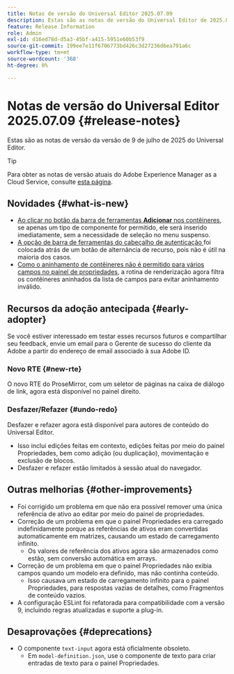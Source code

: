 ```yaml
---
title: Notas de versão do Universal Editor 2025.07.09
description: Estas são as notas de versão do Universal Editor de 2025.07.09.
feature: Release Information
role: Admin
exl-id: d16ed78d-d5a3-45bf-a415-5951e60b53f9
source-git-commit: 199ee7e11f6706773bd426c3d27236d6ea791a6c
workflow-type: tm+mt
source-wordcount: '368'
ht-degree: 0%

---
```



# Notas de versão do Universal Editor 2025.07.09 {#release-notes}

Estas são as notas de versão da versão de 9 de julho de 2025 do Universal Editor.

>[!TIP]
>
>Para obter as notas de versão atuais do Adobe Experience Manager as a Cloud Service, consulte [esta página](/help/release-notes/release-notes-cloud/release-notes-current.md).

## Novidades {#what-is-new}

* [Ao clicar no botão da barra de ferramentas **Adicionar** nos contêineres](/help/sites-cloud/authoring/universal-editor/authoring.md#adding-components), se apenas um tipo de componente for permitido, ele será inserido imediatamente, sem a necessidade de seleção no menu suspenso.
* [A opção de barra de ferramentas do cabeçalho de autenticação ](/help/sites-cloud/authoring/universal-editor/navigation.md#autentication-settings) foi colocada atrás de um botão de alternância de recurso, pois não é útil na maioria dos casos.
* [Como o aninhamento de contêineres não é permitido para vários campos no painel de propriedades](/help/implementing/universal-editor/field-types.md#fields), a rotina de renderização agora filtra os contêineres aninhados da lista de campos para evitar aninhamento inválido.

## Recursos da adoção antecipada {#early-adopter}

Se você estiver interessado em testar esses recursos futuros e compartilhar seu feedback, envie um email para o Gerente de sucesso do cliente da Adobe a partir do endereço de email associado à sua Adobe ID.

### Novo RTE {#new-rte}

O novo RTE do ProseMirror, com um seletor de páginas na caixa de diálogo de link, agora está disponível no painel direito.

### Desfazer/Refazer {#undo-redo}

Desfazer e refazer agora está disponível para autores de conteúdo do Universal Editor.

* Isso inclui edições feitas em contexto, edições feitas por meio do painel Propriedades, bem como adição (ou duplicação), movimentação e exclusão de blocos.
* Desfazer e refazer estão limitados à sessão atual do navegador.

## Outras melhorias {#other-improvements}

* Foi corrigido um problema em que não era possível remover uma única referência de ativo ao editar por meio do painel de propriedades.
* Correção de um problema em que o painel Propriedades era carregado indefinidamente porque as referências de ativos eram convertidas automaticamente em matrizes, causando um estado de carregamento infinito.
   * Os valores de referência dos ativos agora são armazenados como estão, sem conversão automática em arrays.
* Correção de um problema em que o painel Propriedades não exibia campos quando um modelo era definido, mas não continha conteúdo.
   * Isso causava um estado de carregamento infinito para o painel Propriedades, para respostas vazias de detalhes, como Fragmentos de conteúdo vazios.
* A configuração ESLint foi refatorada para compatibilidade com a versão 9, incluindo regras atualizadas e suporte a plug-in.

## Desaprovações {#deprecations}

* O componente `text-input` agora está oficialmente obsoleto.
   * Em `model-definition.json`, use o componente de texto para criar entradas de texto para o painel Propriedades.
